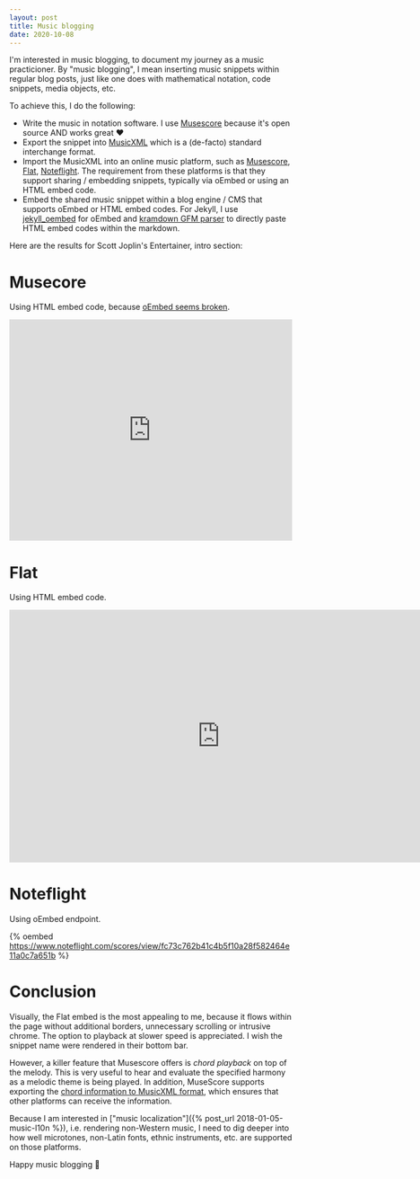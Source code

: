 ```yaml
---
layout: post
title: Music blogging
date: 2020-10-08
---
```

I'm interested in music blogging, to document my journey as a music practicioner. By "music blogging", I mean inserting music snippets within regular blog posts, just like one does with mathematical notation, code snippets, media objects, etc. 

To achieve this, I do the following:
- Write the music in notation software. I use [Musescore](https://musescore.org) because it's open source AND works great :heart:
- Export the snippet into [MusicXML](https://musicxml.com) which is a (de-facto) standard interchange format.
- Import the MusicXML into an online music platform, such as [Musescore](https://musescore.com/infojunkie), [Flat](https://flat.io/karim_ratib), [Noteflight](https://www.noteflight.com/profile/18add9c28a546a47378515d9da5eb66208a169c1). The requirement from these platforms is that they support sharing / embedding snippets, typically via oEmbed or using an HTML embed code.
- Embed the shared music snippet within a blog engine / CMS that supports oEmbed or HTML embed codes. For Jekyll, I use [jekyll_oembed](http://www.jekyll-plugins.com/plugins/jekyll_oembed) for oEmbed and [kramdown GFM parser](https://github.com/kramdown/parser-gfm) to directly paste HTML embed codes within the markdown. 

Here are the results for Scott Joplin's Entertainer, intro section: 

# Musecore 
Using HTML embed code, because [oEmbed seems broken](https://musescore.com/groups/improving-musescore-com/discuss/5077716).

<iframe width="100%" height="394" src="https://musescore.com/user/55682/scores/6383405/embed" frameborder="0" allowfullscreen allow="autoplay; fullscreen"></iframe>

# Flat
Using HTML embed code.

<iframe src="https://flat.io/embed/5f98dedcdac66f6a161511da" height="450" width="750" frameBorder="0" allowfullscreen></iframe>

# Noteflight
Using oEmbed endpoint.

{% oembed https://www.noteflight.com/scores/view/fc73c762b41c4b5f10a28f582464e11a0c7a651b %}

# Conclusion
Visually, the Flat embed is the most appealing to me, because it flows within the page without additional borders, unnecessary scrolling or intrusive chrome. The option to playback at slower speed is appreciated. I wish the snippet name were rendered in their bottom bar.

However, a killer feature that Musescore offers is _chord playback_ on top of the melody. This is very useful to hear and evaluate the specified harmony as a melodic theme is being played. In addition, MuseScore supports exporting the [chord information to MusicXML format](https://www.musicxml.com/tutorial/chord-symbols-diagrams/chord-symbols/), which ensures that other platforms can receive the information.

Because I am interested in ["music localization"]({% post_url 2018-01-05-music-l10n %}), i.e. rendering non-Western music, I need to dig deeper into how well microtones, non-Latin fonts, ethnic instruments, etc. are supported on those platforms.

Happy music blogging :musical_note: